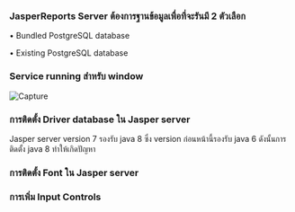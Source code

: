 ### JasperReports Server ต้องการฐานข้อมูลเพื่อที่จะรันมี 2 ตัวเลือก

•	Bundled PostgreSQL database

•	Existing PostgreSQL database

### Service running สำหรับ window

![Capture](https://user-images.githubusercontent.com/15135199/100197060-608f4280-2f2c-11eb-8a3b-a8799c45b1f7.JPG)

### การติดตั้ง Driver database ใน Jasper server

Jasper server version 7 รองรับ java 8 ซึ่ง version ก่อนหน้านี้รองรับ java 6 ดังนั้นการติดตั้ง java 8 ทำให้เกิดปัญหา

### การติดตั้ง Font ใน Jasper server

### การเพิ่ม Input Controls
